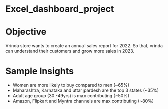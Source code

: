 # Excel_dashboard_project
# Objective 
Vrinda store wants to create an annual sales report for 2022. So that, vrinda can understand their customers and grow more sales in 2023.

# Sample Insights 
* Women are more likely to buy compared to men (~65%)
* Maharashtra, Karnataka and uttar pardesh are the top 3 states (~35%)
* Adult age group (30 -49yrs) is max contributing (~50%)
* Amazon, Flipkart and Myntra channels are max contributing (~80%)
